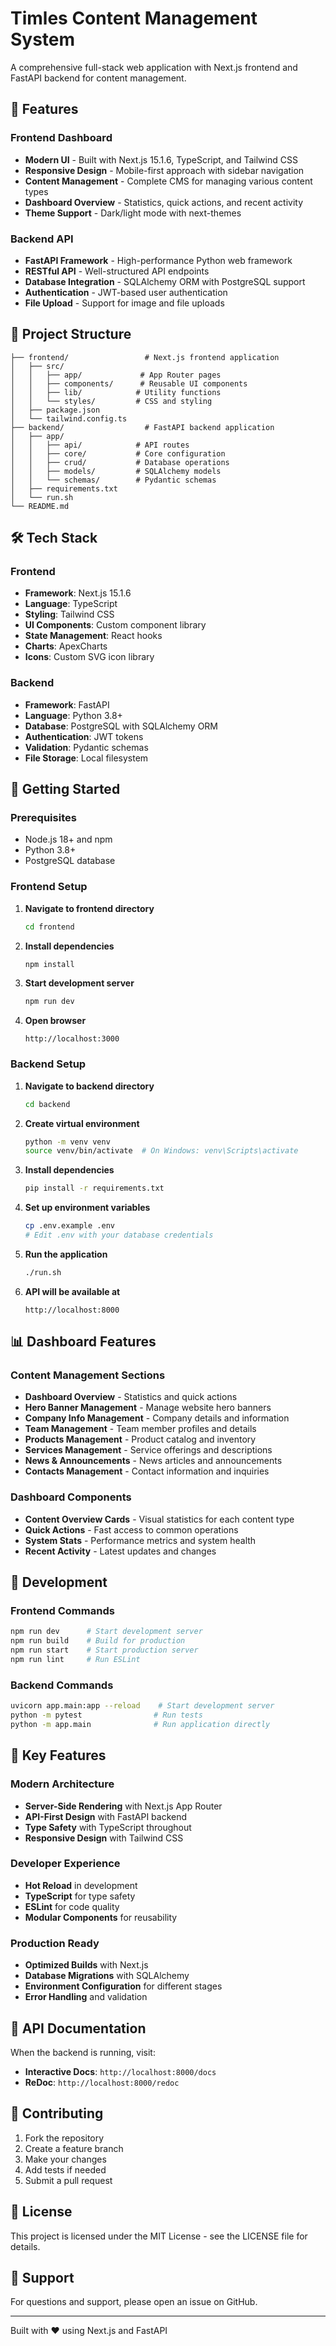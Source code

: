 # Timles Content Management System

A comprehensive full-stack web application with Next.js frontend and FastAPI backend for content management.

## 🚀 Features

### Frontend Dashboard
- **Modern UI** - Built with Next.js 15.1.6, TypeScript, and Tailwind CSS
- **Responsive Design** - Mobile-first approach with sidebar navigation
- **Content Management** - Complete CMS for managing various content types
- **Dashboard Overview** - Statistics, quick actions, and recent activity
- **Theme Support** - Dark/light mode with next-themes

### Backend API
- **FastAPI Framework** - High-performance Python web framework
- **RESTful API** - Well-structured API endpoints
- **Database Integration** - SQLAlchemy ORM with PostgreSQL support
- **Authentication** - JWT-based user authentication
- **File Upload** - Support for image and file uploads

## 📁 Project Structure

```
├── frontend/                 # Next.js frontend application
│   ├── src/
│   │   ├── app/             # App Router pages
│   │   ├── components/      # Reusable UI components
│   │   ├── lib/            # Utility functions
│   │   └── styles/         # CSS and styling
│   ├── package.json
│   └── tailwind.config.ts
├── backend/                  # FastAPI backend application
│   ├── app/
│   │   ├── api/            # API routes
│   │   ├── core/           # Core configuration
│   │   ├── crud/           # Database operations
│   │   ├── models/         # SQLAlchemy models
│   │   └── schemas/        # Pydantic schemas
│   ├── requirements.txt
│   └── run.sh
└── README.md
```

## 🛠️ Tech Stack

### Frontend
- **Framework**: Next.js 15.1.6
- **Language**: TypeScript
- **Styling**: Tailwind CSS
- **UI Components**: Custom component library
- **State Management**: React hooks
- **Charts**: ApexCharts
- **Icons**: Custom SVG icon library

### Backend
- **Framework**: FastAPI
- **Language**: Python 3.8+
- **Database**: PostgreSQL with SQLAlchemy ORM
- **Authentication**: JWT tokens
- **Validation**: Pydantic schemas
- **File Storage**: Local filesystem

## 🚦 Getting Started

### Prerequisites
- Node.js 18+ and npm
- Python 3.8+
- PostgreSQL database

### Frontend Setup

1. **Navigate to frontend directory**
   ```bash
   cd frontend
   ```

2. **Install dependencies**
   ```bash
   npm install
   ```

3. **Start development server**
   ```bash
   npm run dev
   ```

4. **Open browser**
   ```
   http://localhost:3000
   ```

### Backend Setup

1. **Navigate to backend directory**
   ```bash
   cd backend
   ```

2. **Create virtual environment**
   ```bash
   python -m venv venv
   source venv/bin/activate  # On Windows: venv\Scripts\activate
   ```

3. **Install dependencies**
   ```bash
   pip install -r requirements.txt
   ```

4. **Set up environment variables**
   ```bash
   cp .env.example .env
   # Edit .env with your database credentials
   ```

5. **Run the application**
   ```bash
   ./run.sh
   ```

6. **API will be available at**
   ```
   http://localhost:8000
   ```

## 📊 Dashboard Features

### Content Management Sections
- **Dashboard Overview** - Statistics and quick actions
- **Hero Banner Management** - Manage website hero banners
- **Company Info Management** - Company details and information
- **Team Management** - Team member profiles and details
- **Products Management** - Product catalog and inventory
- **Services Management** - Service offerings and descriptions
- **News & Announcements** - News articles and announcements
- **Contacts Management** - Contact information and inquiries

### Dashboard Components
- **Content Overview Cards** - Visual statistics for each content type
- **Quick Actions** - Fast access to common operations
- **System Stats** - Performance metrics and system health
- **Recent Activity** - Latest updates and changes

## 🔧 Development

### Frontend Commands
```bash
npm run dev      # Start development server
npm run build    # Build for production
npm run start    # Start production server
npm run lint     # Run ESLint
```

### Backend Commands
```bash
uvicorn app.main:app --reload    # Start development server
python -m pytest                # Run tests
python -m app.main              # Run application directly
```

## 🌟 Key Features

### Modern Architecture
- **Server-Side Rendering** with Next.js App Router
- **API-First Design** with FastAPI backend
- **Type Safety** with TypeScript throughout
- **Responsive Design** with Tailwind CSS

### Developer Experience
- **Hot Reload** in development
- **TypeScript** for type safety
- **ESLint** for code quality
- **Modular Components** for reusability

### Production Ready
- **Optimized Builds** with Next.js
- **Database Migrations** with SQLAlchemy
- **Environment Configuration** for different stages
- **Error Handling** and validation

## 📝 API Documentation

When the backend is running, visit:
- **Interactive Docs**: `http://localhost:8000/docs`
- **ReDoc**: `http://localhost:8000/redoc`

## 🤝 Contributing

1. Fork the repository
2. Create a feature branch
3. Make your changes
4. Add tests if needed
5. Submit a pull request

## 📄 License

This project is licensed under the MIT License - see the LICENSE file for details.

## 📧 Support

For questions and support, please open an issue on GitHub.

---

Built with ❤️ using Next.js and FastAPI
